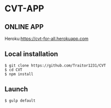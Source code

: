 # CVT-APP 

## ONLINE APP 

Heroku:https://cvt-for-all.herokuapp.com


## Local installation

```
$ git clone https://github.com/Traitor1231/CVT
$ cd CVT
$ npm install
```

## Launch

```
$ gulp default
```
